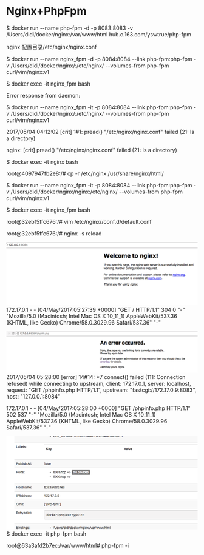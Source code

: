 # Nginx+PhpFpm

$ docker run --name php-fpm -d -p 8083:8083 -v /Users/didi/docker/nginx:/var/www/html hub.c.163.com/yswtrue/php-fpm

nginx 配置目录/etc/nginx/nginx.conf

$ docker run --name nginx\_fpm -d -p 8084:8084 --link php-fpm:php-fpm -v  /Users/didi/docker/nginx/:/etc/nginx/ --volumes-from php-fpm  curl/vim/nginx:v1

$ docker exec -it nginx\_fpm bash

Error response from daemon:

$ docker run --name nginx\_fpm -it -p 8084:8084 --link php-fpm:php-fpm -v  /Users/didi/docker/nginx/:/etc/nginx/ --volumes-from php-fpm  curl/vim/nginx:v1

2017/05/04 04:12:02 \[crit\] 1\#1: pread\(\) "/etc/nginx/nginx.conf" failed \(21: Is a directory\)

nginx: \[crit\] pread\(\) "/etc/nginx/nginx.conf" failed \(21: Is a directory\)

$ docker exec -it nginx bash

root@4097947fb2e8:/\# cp -r  /etc/nginx /usr/share/nginx/html/

$ docker run --name nginx\_fpm -it -p 8084:8084 --link php-fpm:php-fpm -v  /Users/didi/docker/nginx/nginx:/etc/nginx/ --volumes-from php-fpm  curl/vim/nginx:v1

$ docker exec -it nginx\_fpm bash

root@32ebf5ffc676:/\# vim /etc/nginx//conf.d/default.conf

root@32ebf5ffc676:/\# nginx -s reload

![](/assets/importng.png)172.17.0.1 - - \[04/May/2017:05:27:39 +0000\] "GET / HTTP/1.1" 304 0 "-" "Mozilla/5.0 \(Macintosh; Intel Mac OS X 10\_11\_1\) AppleWebKit/537.36 \(KHTML, like Gecko\) Chrome/58.0.3029.96 Safari/537.36" "-"

![](/assets/importfpm.png)2017/05/04 05:28:00 \[error\] 14\#14: \*7 connect\(\) failed \(111: Connection refused\) while connecting to upstream, client: 172.17.0.1, server: localhost, request: "GET /phpinfo.php HTTP/1.1", upstream: "fastcgi://172.17.0.9:8083", host: "127.0.0.1:8084"

172.17.0.1 - - \[04/May/2017:05:28:00 +0000\] "GET /phpinfo.php HTTP/1.1" 502 537 "-" "Mozilla/5.0 \(Macintosh; Intel Mac OS X 10\_11\_1\) AppleWebKit/537.36 \(KHTML, like Gecko\) Chrome/58.0.3029.96 Safari/537.36" "-"

![](/assets/importfpm1.png)$ docker exec -it php-fpm bash

root@63a3afd2b7ec:/var/www/html\# php-fpm -i



